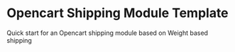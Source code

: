 Opencart Shipping Module Template
=================================

Quick start for an Opencart shipping module based on Weight based shipping